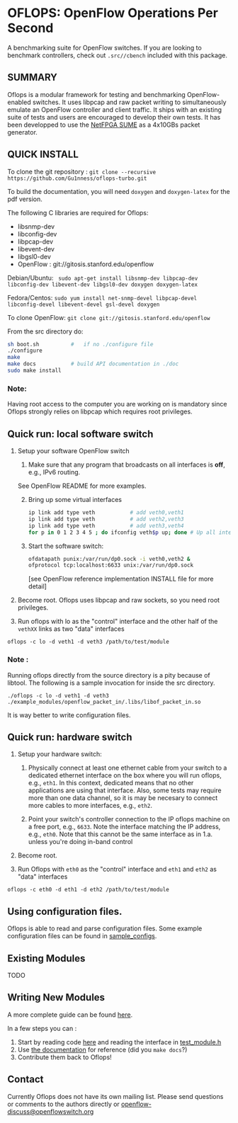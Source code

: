 #            OFLOPS: OpenFlow Operations Per Second

A benchmarking suite for OpenFlow switches.  If you are looking
to benchmark controllers, check out `.src//cbench` included with this package.

## SUMMARY

Oflops is a modular framework for testing and benchmarking OpenFlow-enabled
switches.  It uses libpcap and raw packet writing to simultaneously
emulate an OpenFlow controller and client traffic. It ships with
an existing suite of tests and users are encouraged to develop their
own tests. It has been developped to use the [NetFPGA SUME](https://github.com/NetFPGA/NetFPGA-SUME-public/wiki)
as a 4x10GBs packet generator.

## QUICK INSTALL

To clone the git repository : `git clone --recursive https://github.com/Gu1nness/oflops-turbo.git`

To build the documentation, you will need `doxygen` and `doxygen-latex` for the pdf version.

The following C libraries are required for Oflops:

- libsnmp-dev
- libconfig-dev
- libpcap-dev
- libevent-dev
- libgsl0-dev
- OpenFlow : git://gitosis.stanford.edu/openflow

Debian/Ubuntu: ` sudo apt-get install libsnmp-dev libpcap-dev libconfig-dev libevent-dev libgsl0-dev doxygen doxygen-latex`

Fedora/Centos: `sudo yum install net-snmp-devel libpcap-devel libconfig-devel libevent-devel gsl-devel doxygen`

To clone OpenFlow: `git clone git://gitosis.stanford.edu/openflow`

From the src directory do:

```sh
sh boot.sh          #   if no ./configure file
./configure
make
make docs           # build API documentation in ./doc
sudo make install
```


### Note:
Having root access to the computer you are working on is mandatory since
Oflops strongly relies on libpcap which requires root privileges.


## Quick run: local software switch


1. Setup your software OpenFlow switch
    1. Make sure that any program that broadcasts on all interfaces is **off**, e.g., IPv6 routing.

   See OpenFlow README for more examples.

    2. Bring up some virtual interfaces 
        ```sh
        ip link add type veth           # add veth0,veth1
        ip link add type veth           # add veth2,veth3
        ip link add type veth           # add veth3,veth4
        for p in 0 1 2 3 4 5 ; do ifconfig veth$p up; done # Up all interfaces.
        ```
   
    3. Start the software switch:
    
        ```sh
        ofdatapath punix:/var/run/dp0.sock -i veth0,veth2 &
        ofprotocol tcp:localhost:6633 unix:/var/run/dp0.sock
        ```
        [see OpenFlow reference implementation INSTALL file for more detail]

2. Become root. Oflops uses libpcap and raw sockets, so you need root
privileges.

3. Run oflops with lo as the "control" interface and the other half of the
        `vethXX` links as two "data" interfaces

```
oflops -c lo -d veth1 -d veth3 /path/to/test/module
```

### Note :
Running oflops directly from the source directory is a pity because of
        libtool.  The following is a sample invocation for inside the src directory.

```
./oflops -c lo -d veth1 -d veth3 ./example_modules/openflow_packet_in/.libs/libof_packet_in.so
```

It is way better to write configuration files.

## Quick run: hardware switch

1. Setup your hardware switch:

    1. Physically connect at least one ethernet cable from your switch to a
 dedicated ethernet interface on the box where you will run oflops, e.g., `eth1`.
 In this context, dedicated means that no other applications are using that
 interface.  Also, some tests may require more than one data channel, so it is
 may be necesary to connect more cables to more interfaces, e.g., `eth2`.

    2. Point your switch's controller connection to the IP oflops machine on a
  free port, e.g., `6633`.   Note the interface matching the IP address, e.g.,
  `eth0`.  Note that this cannot be the same interface as in 1.a. unless you're
  doing in-band control

2. Become root.

3. Run Oflops with `eth0` as the "control" interface and `eth1` and `eth2` as "data"
interfaces

```
oflops -c eth0 -d eth1 -d eth2 /path/to/test/module
```

## Using configuration files.

Oflops is able to read and parse configuration files.
Some example configuration files can be found in [sample_configs](./sample_configs/).

## Existing Modules

TODO

## Writing New Modules

A more complete guide can be found [here](./MODULE.md).

In a few steps you can :
1) Start by reading code [here](./example_modules/) and reading the interface in [test_module.h](./test_module.h)
2) Use [the documentation](./doc/) for reference (did you `make docs`?)
3) Contribute them back to Oflops!

## Contact

Currently Oflops does not have its own mailing list.  Please send
questions or comments to the authors directly or openflow-discuss@openflowswitch.org

